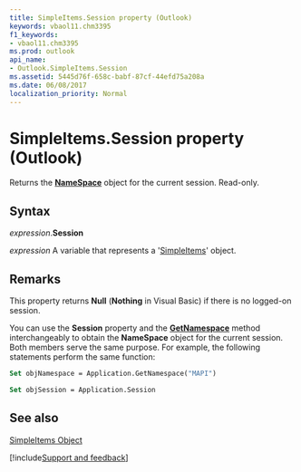 ```yaml
---
title: SimpleItems.Session property (Outlook)
keywords: vbaol11.chm3395
f1_keywords:
- vbaol11.chm3395
ms.prod: outlook
api_name:
- Outlook.SimpleItems.Session
ms.assetid: 5445d76f-658c-babf-87cf-44efd75a208a
ms.date: 06/08/2017
localization_priority: Normal
---
```



# SimpleItems.Session property (Outlook)

Returns the  **[NameSpace](Outlook.NameSpace.md)** object for the current session. Read-only.


## Syntax

_expression_.**Session**

_expression_ A variable that represents a '[SimpleItems](Outlook.SimpleItems.md)' object.


## Remarks

This property returns  **Null** (**Nothing** in Visual Basic) if there is no logged-on session.

You can use the  **Session** property and the **[GetNamespace](Outlook.Application.GetNamespace.md)** method interchangeably to obtain the **NameSpace** object for the current session. Both members serve the same purpose. For example, the following statements perform the same function:




```vb
Set objNamespace = Application.GetNamespace("MAPI") 
```




```vb
Set objSession = Application.Session
```


## See also


[SimpleItems Object](Outlook.SimpleItems.md)

[!include[Support and feedback](~/includes/feedback-boilerplate.md)]